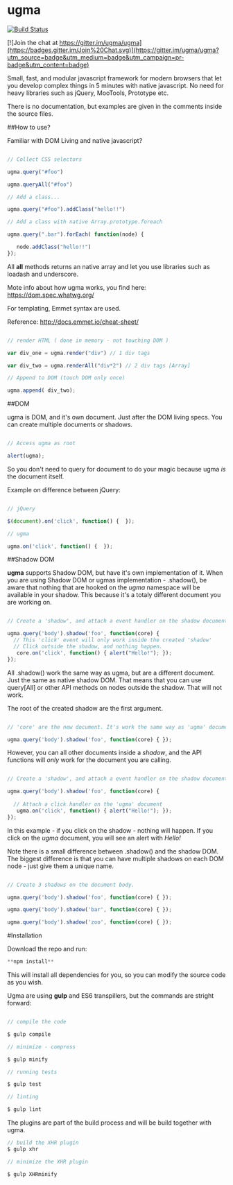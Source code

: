 # ugma

[![Build Status](https://secure.travis-ci.org/ugma/ugma.png?branch=master)](https://travis-ci.org/ugma/ugma)

[![Join the chat at https://gitter.im/ugma/ugma](https://badges.gitter.im/Join%20Chat.svg)](https://gitter.im/ugma/ugma?utm_source=badge&utm_medium=badge&utm_campaign=pr-badge&utm_content=badge)

Small, fast, and modular javascript framework for modern browsers that let you develop complex things in 5 minutes with native javascript. No need for heavy libraries such as jQuery, MooTools, Prototype etc.

There is no documentation, but examples are given in the comments inside the source files.

##How to use?

Familiar with DOM Living and native javascript?

```javascript

// Collect CSS selectors

ugma.query("#foo")

ugma.queryAll("#foo")

// Add a class...

ugma.query("#foo").addClass("hello!!")

// Add a class with native Array.prototype.foreach

ugma.query(".bar").forEach( function(node) {

   node.addClass("hello!!")
});


```
All **all** methods returns an native array and let you use libraries such as loadash and underscore.

Mote info about how ugma works, you find here: https://dom.spec.whatwg.org/

For templating, Emmet syntax are used.  

Reference: http://docs.emmet.io/cheat-sheet/


```javascript

// render HTML ( done in memory - not touching DOM )

var div_one = ugma.render("div") // 1 div tags

var div_two = ugma.renderAll("div*2") // 2 div tags [Array]

// Append to DOM (touch DOM only once)

ugma.append( div_two);

```
##DOM

ugma is DOM, and it's own document. Just after the DOM living specs. You can create multiple documents or shadows.

```javascript

// Access ugma as root

alert(ugma);

```

So you don't need to query for document to do your magic because ugma *is* the document itself.

Example on difference between jQuery:

```javascript

// jQuery

$(document).on('click', function() {  });

// ugma

ugma.on('click', function() {  });

```


##Shadow DOM

**ugma** supports Shadow DOM, but have it's own implementation of it. When you are using Shadow DOM or ugmas implementation - .shadow(), be aware that nothing that are hooked on the *ugma* namespace will be available in your shadow. This because it's a totaly different document you are working on.

```javascript

// Create a 'shadow', and attach a event handler on the shadow document.

ugma.query('body').shadow('foo', function(core) {
  // This 'click' event will only work inside the created 'shadow'
  // Click outside the shadow, and nothing happen.
   core.on('click', function() { alert("Hello!"); });
});

```
All .shadow() work the same way as ugma, but are a different document. Just the same as native shadow DOM. That means that you can use query[All] or other API methods on nodes outside the shadow. That will not work.

The root of the created shadow are the first argument.

```javascript

// 'core' are the new document. It's work the same way as 'ugma' document.

ugma.query('body').shadow('foo', function(core) { });

```

However, you can all other documents inside a *shadow*, and the API functions will *only* work for the document you are calling.

```javascript

// Create a 'shadow', and attach a event handler on the shadow document.

ugma.query('body').shadow('foo', function(core) {
  
  // Attach a click handler on the 'ugma' document
   ugma.on('click', function() { alert("Hello!"); });
});

```
In this example - if you click on the shadow - nothing will happen. If you click on the *ugma* document, you will see an alert with *Hello!*

Note there is a small difference between .shadow() and the shadow DOM. The biggest difference is that you can have multiple shadows on each DOM node - just give them a unique name.

```javascript

// Create 3 shadows on the document body.

ugma.query('body').shadow('foo', function(core) { });

ugma.query('body').shadow('bar', function(core) { });

ugma.query('body').shadow('zoo', function(core) { });

```

#Installation

Download the repo and run:

```javascript
**npm install**
```

This will install all dependencies for you, so you can modify the source code as you wish.

Ugma are using **gulp** and ES6 transpillers, but the commands are stright forward:

```javascript

// compile the code

$ gulp compile

// minimize - compress

$ gulp minify

// running tests

$ gulp test

// linting

$ gulp lint

```

The plugins are part of the build process and will be build together with ugma.

```javascript
// build the XHR plugin
$ gulp xhr

// minimize the XHR plugin

$ gulp XHRminify

```









